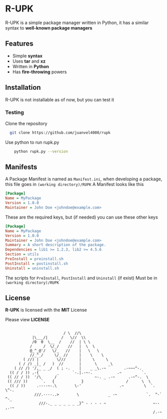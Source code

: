 
# R-UPK

R-UPK is a simple package manager written in Python, it has a similar syntax to  **well-known package managers**

## Features

- Simple **syntax**
- Uses **tar** and **xz**
- Written in **Python**
- Has **fire-throwing** powers


## Installation

R-UPK is not installable as of now, but you can test it

### Testing
Clone the repository

```bash
  git clone https://github.com/juanvel4000/rupk

```
Use python to run rupk.py    
```bash
    python rupk.py --version
```

## Manifests
A Package Manifest is named as `Manifest.ini`, when developing a package, this file goes in `(working directory)/RUPK`
A Manifest looks like this
```ini
[Package]
Name = MyPackage
Version = 1.0.0
Maintainer = John Doe <johndoe@example.com>
```
These are the required keys, but (if needed) you can use these other keys
```ini
[Package]
Name = MyPackage
Version = 1.0.0
Maintainer = John Doe <johndoe@example.com>
Summary = A short description of the package.
Dependencies = lib1 >= 1.2.3, lib2 >= 4.5.6
Section = utils
PreInstall = preinstall.sh
PostInstall = postinstall.sh
Uninstall = uninstall.sh
```
The scripts for `PreInstall`, `PostInstall` and `Uninstall` (if exist) Must be in `(working directory)/RUPK`



## License
**R-UPK** is licensed with the **MIT** License

Please view **LICENSE**


```ascii

                          / \  //\
            |\___/|      /   \//  \\
            /0  0  \__  /    //  | \ \    
           /     /  \/_/    //   |  \  \  
           @_^_@'/   \/_   //    |   \   \ 
           //_^_/     \/_ //     |    \    \
        ( //) |        \///      |     \     \
      ( / /) _|_ /   )  //       |      \     _\
    ( // /) '/,_ _ _/  ( ; -.    |    _ _\.-~        .-~~~^-.
  (( / / )) ,-{        _      `-.|.-~-.           .~         `.
 (( // / ))  '/\      /                 ~-. _ .-~      .-~^-.  \
 (( /// ))      `.   {            }                   /      \  \
  (( / ))     .----~-.\        \-'                 .~         \  `. \^-.
             ///.----..>        \             _ -~             `.  ^-`  ^-_
               ///-._ _ _ _ _ _ _}^ - - - - ~                     ~-- ,.-~
                                                                  /.-~
```
